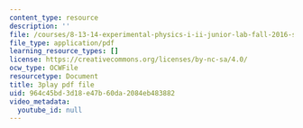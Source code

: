 ```yaml
---
content_type: resource
description: ''
file: /courses/8-13-14-experimental-physics-i-ii-junior-lab-fall-2016-spring-2017/964c45bd3d18e47b60da2084eb483882_N-VHewPgPP8.pdf
file_type: application/pdf
learning_resource_types: []
license: https://creativecommons.org/licenses/by-nc-sa/4.0/
ocw_type: OCWFile
resourcetype: Document
title: 3play pdf file
uid: 964c45bd-3d18-e47b-60da-2084eb483882
video_metadata:
  youtube_id: null
---
```

